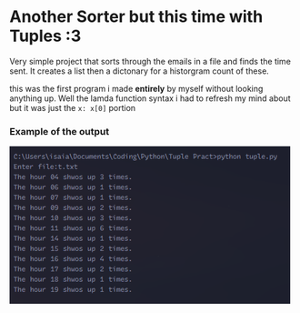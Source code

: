 <h1>Another Sorter but this time with Tuples :3 </h1>

Very simple project that sorts through the emails in a file and finds the time sent. It creates a list then a dictonary for a historgram count of these.

this was the first program i made <b>entirely</b> by myself without looking anything up. Well the lamda function syntax i had to refresh my mind about but it was just the `x: x[0]` portion

<h3>Example of the output</h3>

![Picture of the output of the code. It simply states the amount that the hour shows up in the file.](/Tuple%20Pract/example.png)
